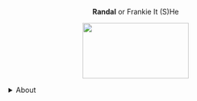 <p align="center"> <strong>Randal</strong> or Frankie It (S)He </p align="center"> 
<p align="center"> 
  <img src="https://i.postimg.cc/8CpB4LkM/45-OBSO737-J6-EMS4-LFCSZWYZGVQCVGWFJ.gif" height = "110" width="210">
</p>
<p align="center"><details> </p align="center"> 
<p align="center"> <summary>About</summary> </p align="center"> 
My PonyTown account is shared between <strong>alters</strong>,
<br>So please keep that in mind when interacting with me. </br>
  
I also respond to "Harvey" as a collective name ^p^
<br>I am not very open about my system and don't plan to be,</br>
this is only shared to <strong>express myself</strong> without confusion from others.
 </details> 
